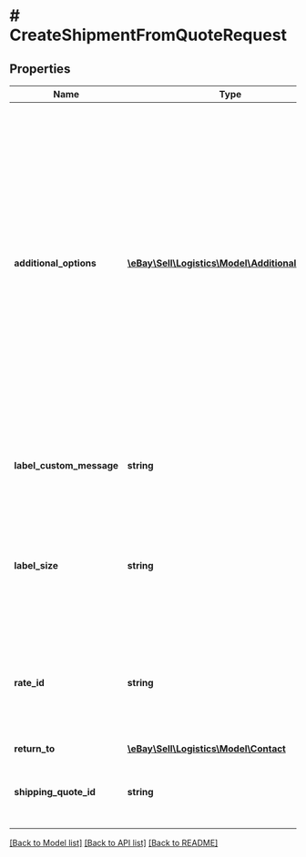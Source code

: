 # # CreateShipmentFromQuoteRequest

## Properties

Name | Type | Description | Notes
------------ | ------------- | ------------- | -------------
**additional_options** | [**\eBay\Sell\Logistics\Model\AdditionalOption[]**](AdditionalOption.md) | Supply a list of one or more shipping options that the seller has purchased for this shipment. The total cost of the added options is added to the base shipping cost to determine the final cost for the shipment. All added options must be selected from the set of options offered by the selected rate (such as shipping insurance or the requirement for a recipient signature). The base rate of the shipment is the value of the baseShippingCost field that&#39;s associated with the rateId of the selected shipping rate. | [optional]
**label_custom_message** | **string** | Optional text to be printed on the shipping label if the selected shipping carrier supports custom messages on their labels. | [optional]
**label_size** | **string** | The seller&#39;s desired label size. Any supplied value is applied only if the shipping carrier supports multiple label sizes, otherwise the carrier&#39;s default label size is used. 4&amp;quot;x6&amp;quot; | [optional]
**rate_id** | **string** | The eBay-assigned ID of the shipping rate that the seller selected for the shipment. This value is generated by a call to createShippingQuote and is returned in the rates.rateId field. | [optional]
**return_to** | [**\eBay\Sell\Logistics\Model\Contact**](Contact.md) |  | [optional]
**shipping_quote_id** | **string** | The unique eBay-assigned ID of the shipping quote that was generated by a call to createShippingQuote. | [optional]

[[Back to Model list]](../../README.md#models) [[Back to API list]](../../README.md#endpoints) [[Back to README]](../../README.md)
